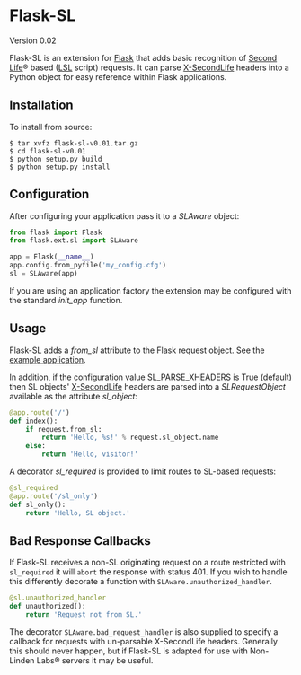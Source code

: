 Flask-SL
========
Version 0.02

Flask-SL is an extension for [Flask][flask] that adds basic recognition
of [Second Life][sl]&reg; based ([LSL][lsl] script) requests. It can 
parse [X-SecondLife][headers] headers into a Python object for easy reference 
within Flask applications.

Installation
------------

To install from source:

    $ tar xvfz flask-sl-v0.01.tar.gz 
    $ cd flask-sl-v0.01
    $ python setup.py build
    $ python setup.py install

Configuration
-------------

After configuring your application pass it to a *SLAware* 
object:

```python
from flask import Flask
from flask.ext.sl import SLAware

app = Flask(__name__)
app.config.from_pyfile('my_config.cfg')
sl = SLAware(app)
```

If you are using an application factory the extension may be
configured with the standard *init_app* function.

Usage
-----

Flask-SL adds a *from_sl* attribute to the Flask request 
object. See the [example application][examples].

In addition, if the configuration value SL_PARSE_XHEADERS is True
(default) then SL objects' [X-SecondLife][headers] headers are parsed into a 
*SLRequestObject* available as the attribute *sl_object*:

```python
@app.route('/')
def index():
    if request.from_sl:
        return 'Hello, %s!' % request.sl_object.name
    else:
        return 'Hello, visitor!'
```

A decorator *sl_required* is provided to limit routes to SL-based 
requests:

```python
@sl_required
@app.route('/sl_only')
def sl_only():
    return 'Hello, SL object.' 
```

Bad Response Callbacks
----------------------
If Flask-SL receives a non-SL originating request on a route
restricted with `sl_required` it will `abort` the response with
status 401. If you wish to handle this differently decorate a
function with `SLAware.unauthorized_handler`.

```python
@sl.unauthorized_handler
def unauthorized():
    return 'Request not from SL.'
```

The decorator `SLAware.bad_request_handler` is also supplied to
specify a callback for requests with un-parsable X-SecondLife
headers. Generally this should never happen, but if Flask-SL
is adapted for use with Non-Linden Labs&reg; servers it may
be useful. 

[flask]: http://flask.pocoo.org/
[sl]: http://secondlife.com/ "Official Second Life Homepage"
[lsl]: http://wiki.secondlife.com/wiki/LSL_Portal "Linden Scripting Language"
[headers]: http://wiki.secondlife.com/wiki/LlHTTPRequest "X-SecondLife HTTP Header Documentation"
[examples]: https://github.com/nivardus/Flask-SL/tree/master/examples "Flask-SL Examples"
[repo]: https://github.com/nivardus/Flask-SL "Flask-SL Github Repository"
